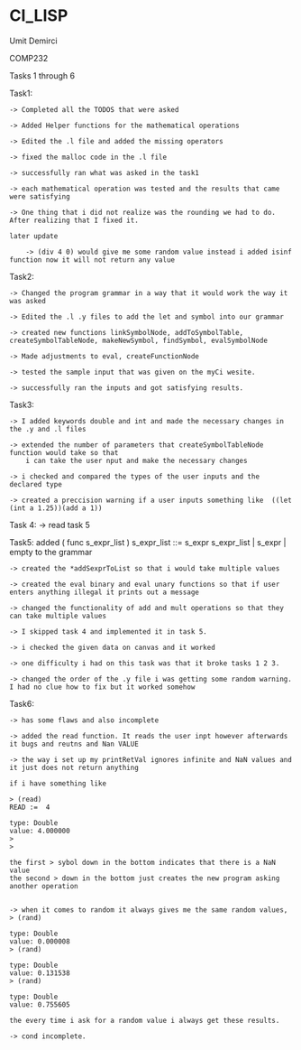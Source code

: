 # CI_LISP

Umit Demirci

COMP232

Tasks 1 through 6

Task1:

    -> Completed all the TODOS that were asked

    -> Added Helper functions for the mathematical operations

    -> Edited the .l file and added the missing operators

    -> fixed the malloc code in the .l file

    -> successfully ran what was asked in the task1

    -> each mathematical operation was tested and the results that came were satisfying

    -> One thing that i did not realize was the rounding we had to do. After realizing that I fixed it.

    later update

        -> (div 4 0) would give me some random value instead i added isinf function now it will not return any value


Task2:

    -> Changed the program grammar in a way that it would work the way it was asked

    -> Edited the .l .y files to add the let and symbol into our grammar

    -> created new functions linkSymbolNode, addToSymbolTable, createSymbolTableNode, makeNewSymbol, findSymbol, evalSymbolNode

    -> Made adjustments to eval, createFunctionNode

    -> tested the sample input that was given on the myCi wesite.

    -> successfully ran the inputs and got satisfying results.



Task3:

    -> I added keywords double and int and made the necessary changes in the .y and .l files

    -> extended the number of parameters that createSymbolTableNode function would take so that
        i can take the user nput and make the necessary changes

    -> i checked and compared the types of the user inputs and the declared type

    -> created a preccision warning if a user inputs something like  ((let (int a 1.25))(add a 1))

Task 4:
    -> read task 5

Task5:
    added ( func s_expr_list ) s_expr_list ::= s_expr s_expr_list | s_expr | empty to the grammar

    -> created the *addSexprToList so that i would take multiple values

    -> created the eval binary and eval unary functions so that if user enters anything illegal it prints out a message

    -> changed the functionality of add and mult operations so that they can take multiple values

    -> I skipped task 4 and implemented it in task 5.

    -> i checked the given data on canvas and it worked

    -> one difficulty i had on this task was that it broke tasks 1 2 3.

    -> changed the order of the .y file i was getting some random warning. I had no clue how to fix but it worked somehow

Task6:

    -> has some flaws and also incomplete

    -> added the read function. It reads the user inpt however afterwards it bugs and reutns and Nan VALUE

    -> the way i set up my printRetVal ignores infinite and NaN values and it just does not return anything

    if i have something like

    > (read)
    READ :=  4

    type: Double
    value: 4.000000
    >
    >

    the first > sybol down in the bottom indicates that there is a NaN value
    the second > down in the bottom just creates the new program asking another operation


    -> when it comes to random it always gives me the same random values,
    > (rand)

    type: Double
    value: 0.000008
    > (rand)

    type: Double
    value: 0.131538
    > (rand)

    type: Double
    value: 0.755605

    the every time i ask for a random value i always get these results.

    -> cond incomplete.

